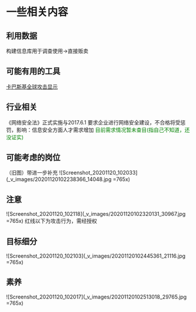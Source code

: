 # 一些相关内容

## 利用数据

构建信息库用于调查使用->直接贩卖

## 可能有用的工具

[卡巴斯基全球攻击显示](https://cybermap.kaspersky.com/)

## 行业相关

《网络安全法》正式实施与2017.6.1 要求企业进行网络安全建设，不合格将受惩罚，影响：信息安全方面人才需求增加
<span style="color:green">目前需求情况暂未查目(指自己不知道，还没证实)</span>


## 可能考虑的岗位

（旧图）带进一步补充
![Screenshot_20201120_102033](_v_images/20201120102238366_14048.jpg =765x)

## 注意

![Screenshot_20201120_102118](_v_images/20201120102320131_30967.jpg =765x)
红线以下为攻击行为，需经授权

## 目标细分

![Screenshot_20201120_102103](_v_images/20201120102445361_21116.jpg =765x)

## 素养

![Screenshot_20201120_102017](_v_images/20201120102513018_29765.jpg =765x)